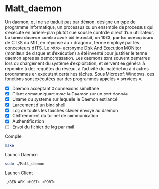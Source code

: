 # Matt_daemon
Un daemon, qui ne se traduit pas par démon, désigne un type de programme informatique, un processus ou un ensemble de processus qui s’exécute en arrière-plan plutôt que sous le contrôle direct d’un utilisateur. Le terme daemon semble avoir été introduit, en 1963, par les concepteurs de CTSS du MIT, en réponse au « dragon », terme employé par les concepteurs d’ITS. Le rétro- acronyme Disk And Execution MONitor (moniteur de disque et d’exécution) a été inventé pour justifier le terme daemon après sa démocratisation. Les daemons sont souvent démarrés lors du chargement du système d’exploitation, et servent en général à répondre à des requêtes du réseau, à l’activité du matériel ou à d’autres programmes en exécutant certaines tâches. Sous Microsoft Windows, ces fonctions sont exécutées par des programmes appelés « services ».

- [x] Daemon acceptant 3 connexions simultané
- [x] Client communiquant avec le Daemon sur un port donnée
- [x] Uname du systeme sur lequelle le Daemon est lancé
- [x] Lancement d'un bind shell
- [x] Log de toutes les touches clavier envoyé au daemon
- [x] Chiffremment du tunnel de communication
- [x] Authentification
- [ ] Envoi du fichier de log par mail

Compile
```bash
make
```
Launch Daemon
```bash
sudo ./Matt_daemon
```

Launch Client
```bash
./BEN_AFK <HOST> <PORT>
```

